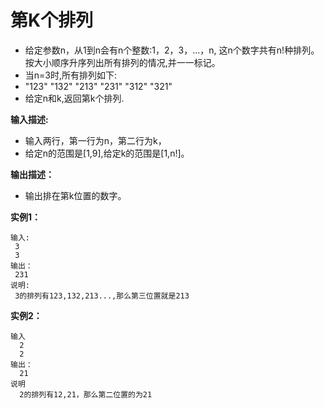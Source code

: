 # 第K个排列

- 给定参数n，从1到n会有n个整数:1，2，3，...，n,  这n个数字共有n!种排列。按大小顺序升序列出所有排列的情况,并一一标记。
- 当n=3时,所有排列如下:
- "123" "132" "213" "231" "312" "321"
- 给定n和k,返回第k个排列.

**输入描述:**

- 输入两行，第一行为n，第二行为k，
- 给定n的范围是[1,9],给定k的范围是[1,n!]。

**输出描述：**

- 输出排在第k位置的数字。

**实例1：**

```
输入:
 3
 3
输出：
 231
说明:
 3的排列有123,132,213...,那么第三位置就是213
```

**实例2：**

```
输入
  2
  2
输出：
  21
说明
  2的排列有12,21，那么第二位置的为21
```

